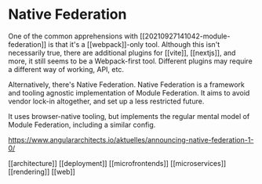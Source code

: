 # Native Federation

One of the common apprehensions with [[20210927141042-module-federation]] is that it's a [[webpack]]-only tool. Although this isn't necessarily true, there are additional plugins for [[vite]], [[nextjs]], and more, it still seems to be a Webpack-first tool. Different plugins may require a different way of working, API, etc.

Alternatively, there's Native Federation. Native Federation is a framework and tooling agnostic implementation of Module Federation. It aims to avoid vendor lock-in altogether, and set up a less restricted future.

It uses browser-native tooling, but implements the regular mental model of Module Federation, including a similar config.

https://www.angulararchitects.io/aktuelles/announcing-native-federation-1-0/

[[architecture]]
[[deployment]]
[[microfrontends]]
[[microservices]]
[[rendering]]
[[web]]
